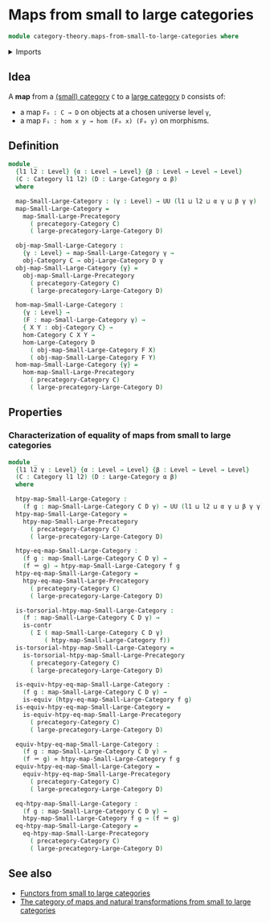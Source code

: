 # Maps from small to large categories

```agda
module category-theory.maps-from-small-to-large-categories where
```

<details><summary>Imports</summary>

```agda
open import category-theory.categories
open import category-theory.large-categories
open import category-theory.maps-from-small-to-large-precategories

open import foundation.contractible-types
open import foundation.dependent-pair-types
open import foundation.equivalences
open import foundation.identity-types
open import foundation.universe-levels
```

</details>

## Idea

A **map** from a [(small) category](category-theory.categories.md) `C` to a
[large category](category-theory.large-categories.md) `D` consists of:

- a map `F₀ : C → D` on objects at a chosen universe level `γ`,
- a map `F₁ : hom x y → hom (F₀ x) (F₀ y)` on morphisms.

## Definition

```agda
module _
  {l1 l2 : Level} {α : Level → Level} {β : Level → Level → Level}
  (C : Category l1 l2) (D : Large-Category α β)
  where

  map-Small-Large-Category : (γ : Level) → UU (l1 ⊔ l2 ⊔ α γ ⊔ β γ γ)
  map-Small-Large-Category =
    map-Small-Large-Precategory
      ( precategory-Category C)
      ( large-precategory-Large-Category D)

  obj-map-Small-Large-Category :
    {γ : Level} → map-Small-Large-Category γ →
    obj-Category C → obj-Large-Category D γ
  obj-map-Small-Large-Category {γ} =
    obj-map-Small-Large-Precategory
      ( precategory-Category C)
      ( large-precategory-Large-Category D)

  hom-map-Small-Large-Category :
    {γ : Level} →
    (F : map-Small-Large-Category γ) →
    { X Y : obj-Category C} →
    hom-Category C X Y →
    hom-Large-Category D
      ( obj-map-Small-Large-Category F X)
      ( obj-map-Small-Large-Category F Y)
  hom-map-Small-Large-Category {γ} =
    hom-map-Small-Large-Precategory
      ( precategory-Category C)
      ( large-precategory-Large-Category D)
```

## Properties

### Characterization of equality of maps from small to large categories

```agda
module _
  {l1 l2 γ : Level} {α : Level → Level} {β : Level → Level → Level}
  (C : Category l1 l2) (D : Large-Category α β)
  where

  htpy-map-Small-Large-Category :
    (f g : map-Small-Large-Category C D γ) → UU (l1 ⊔ l2 ⊔ α γ ⊔ β γ γ)
  htpy-map-Small-Large-Category =
    htpy-map-Small-Large-Precategory
      ( precategory-Category C)
      ( large-precategory-Large-Category D)

  htpy-eq-map-Small-Large-Category :
    (f g : map-Small-Large-Category C D γ) →
    (f ＝ g) → htpy-map-Small-Large-Category f g
  htpy-eq-map-Small-Large-Category =
    htpy-eq-map-Small-Large-Precategory
      ( precategory-Category C)
      ( large-precategory-Large-Category D)

  is-torsorial-htpy-map-Small-Large-Category :
    (f : map-Small-Large-Category C D γ) →
    is-contr
      ( Σ ( map-Small-Large-Category C D γ)
          ( htpy-map-Small-Large-Category f))
  is-torsorial-htpy-map-Small-Large-Category =
    is-torsorial-htpy-map-Small-Large-Precategory
      ( precategory-Category C)
      ( large-precategory-Large-Category D)

  is-equiv-htpy-eq-map-Small-Large-Category :
    (f g : map-Small-Large-Category C D γ) →
    is-equiv (htpy-eq-map-Small-Large-Category f g)
  is-equiv-htpy-eq-map-Small-Large-Category =
    is-equiv-htpy-eq-map-Small-Large-Precategory
      ( precategory-Category C)
      ( large-precategory-Large-Category D)

  equiv-htpy-eq-map-Small-Large-Category :
    (f g : map-Small-Large-Category C D γ) →
    (f ＝ g) ≃ htpy-map-Small-Large-Category f g
  equiv-htpy-eq-map-Small-Large-Category =
    equiv-htpy-eq-map-Small-Large-Precategory
      ( precategory-Category C)
      ( large-precategory-Large-Category D)

  eq-htpy-map-Small-Large-Category :
    (f g : map-Small-Large-Category C D γ) →
    htpy-map-Small-Large-Category f g → (f ＝ g)
  eq-htpy-map-Small-Large-Category =
    eq-htpy-map-Small-Large-Precategory
      ( precategory-Category C)
      ( large-precategory-Large-Category D)
```

## See also

- [Functors from small to large categories](category-theory.functors-from-small-to-large-categories.md)
- [The category of maps and natural transformations from small to large categories](category-theory.category-of-maps-from-small-to-large-categories.md)
